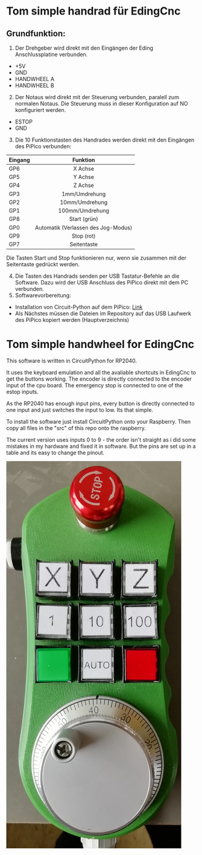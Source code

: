 # Tom simple handrad für EdingCnc
## Grundfunktion:
  1.  Der Drehgeber wird direkt mit den Eingängen der Eding Anschlussplatine verbunden.
  * +5V 
  * GND
  * HANDWHEEL A
  * HANDWHEEL B
  2.  Der Notaus wird direkt mit der Steuerung verbunden, paralell zum normalen Notaus. Die Steuerung muss in dieser Konfiguration auf NO konfiguriert werden. 
  * ESTOP
  * GND
  3. Die 10 Funktionstasten des Handrades werden direkt mit den Eingängen des PiPico verbunden:

| Eingang        | Funktion |
| ------------- |:-------------:|
| GP6 | X Achse |
| GP5 | Y Achse |
| GP4 | Z Achse |
| GP3 | 1mm/Umdrehung |
| GP2 | 10mm/Umdrehung |
| GP1 | 100mm/Umdrehung |
| GP8 | Start (grün) |
| GP0 | Automatik (Verlassen des Jog-Modus) |
| GP9 | Stop (rot) |
| GP7 | Seitentaste |

Die Tasten Start und Stop funktionieren nur, wenn sie zusammen mit der Seitentaste gedrückt werden.

  4.  Die Tasten des Handrads senden per USB Tastatur-Befehle an die Software. Dazu wird der USB Anschluss des PiPico direkt mit dem PC verbunden.
  5.  Softwarevorbereitung:
  * Installation von Circuit-Python auf dem PiPico: [Link](https://www.elektronik-kompendium.de/sites/raspberry-pi/2706221.htm)
  * Als Nächstes müssen die Dateien im Repository auf das USB Laufwerk des PiPico kopiert werden (Hauptverzeichnis)






# Tom simple handwheel for EdingCnc

This software is written in CircuitPython for RP2040.

It uses the keyboard emulation and all the avaliable shortcuts in EdingCnc to get the buttons working.
The encoder is directly connected to the encoder input of the cpu board. The emergency stop is connected to one of the estop inputs.

As the RP2040 has enough input pins, every button is directly connected to one input and just switches the input to low. Its that simple.

To install the software just install CircuitPython onto your Raspberry. Then copy all files in the "src" of this repo onto the raspberry.

The current version uses inputs 0 to 9 - the order isn't straight as i did some mistakes in my hardware and fixed it in software.
But the pins are set up in a table and its easy to change the pinout.

![Handwheel](https://github.com/TheBlueManCoding/tshwEdingCnc/blob/main/img/Layout.jpg)
